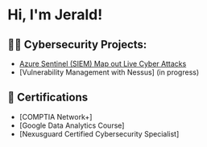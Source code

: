 <h1>Hi, I'm Jerald! </h1>

<h2>👨‍💻 Cybersecurity Projects:</h2>

- [Azure Sentinel (SIEM) Map out Live Cyber Attacks](https://github.com/glaedus/azure-sentinel)
- [Vulnerability Management with Nessus] (in progress)

<h2>📄 Certifications</h2>

- [COMPTIA Network+]
- [Google Data Analytics Course]
- [Nexusguard Certified Cybersecurity Specialist]

<!--
Here are some ideas to get you started:

- 🔭 I’m currently working on ...
- 🌱 I’m currently learning ...
- 👯 I’m looking to collaborate on ...
- 🤔 I’m looking for help with ...
- 💬 Ask me about ...
- 📫 How to reach me: ...
- 😄 Pronouns: ...
- ⚡ Fun fact: ...
-->
